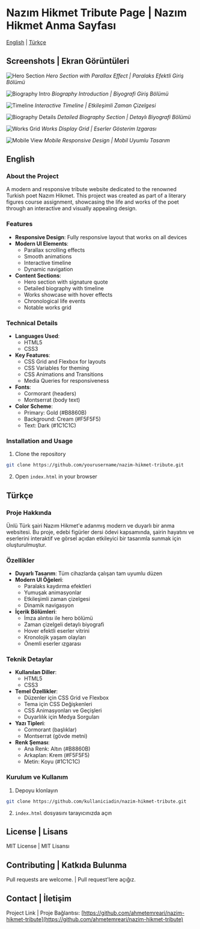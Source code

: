 # Nazım Hikmet Tribute Page | Nazım Hikmet Anma Sayfası

[English](#english) | [Türkçe](#türkçe)

## Screenshots | Ekran Görüntüleri

![Hero Section](screenshots/nh1.png)
*Hero Section with Parallax Effect | Paralaks Efektli Giriş Bölümü*

![Biography Intro](screenshots/nh2.png)
*Biography Introduction | Biyografi Giriş Bölümü*

![Timeline](screenshots/nh3.ppg)
*Interactive Timeline | Etkileşimli Zaman Çizelgesi*

![Biography Details](screenshots/nh4.png)
*Detailed Biography Section | Detaylı Biyografi Bölümü*

![Works Grid](screenshots/nh5.png)
*Works Display Grid | Eserler Gösterim Izgarası*

![Mobile View](screenshots/nh6.png)
*Mobile Responsive Design | Mobil Uyumlu Tasarım*

## English

### About the Project
A modern and responsive tribute website dedicated to the renowned Turkish poet Nazım Hikmet. This project was created as part of a literary figures course assignment, showcasing the life and works of the poet through an interactive and visually appealing design.

### Features
- **Responsive Design**: Fully responsive layout that works on all devices
- **Modern UI Elements**:
  - Parallax scrolling effects
  - Smooth animations
  - Interactive timeline
  - Dynamic navigation
- **Content Sections**:
  - Hero section with signature quote
  - Detailed biography with timeline
  - Works showcase with hover effects
  - Chronological life events
  - Notable works grid

### Technical Details
- **Languages Used**:
  - HTML5
  - CSS3
- **Key Features**:
  - CSS Grid and Flexbox for layouts
  - CSS Variables for theming
  - CSS Animations and Transitions
  - Media Queries for responsiveness
- **Fonts**:
  - Cormorant (headers)
  - Montserrat (body text)
- **Color Scheme**:
  - Primary: Gold (#B8860B)
  - Background: Cream (#F5F5F5)
  - Text: Dark (#1C1C1C)

### Installation and Usage
1. Clone the repository
```bash
git clone https://github.com/yourusername/nazim-hikmet-tribute.git
```
2. Open `index.html` in your browser

## Türkçe

### Proje Hakkında
Ünlü Türk şairi Nazım Hikmet'e adanmış modern ve duyarlı bir anma websitesi. Bu proje, edebi figürler dersi ödevi kapsamında, şairin hayatını ve eserlerini interaktif ve görsel açıdan etkileyici bir tasarımla sunmak için oluşturulmuştur.

### Özellikler
- **Duyarlı Tasarım**: Tüm cihazlarda çalışan tam uyumlu düzen
- **Modern UI Öğeleri**:
  - Paralaks kaydırma efektleri
  - Yumuşak animasyonlar
  - Etkileşimli zaman çizelgesi
  - Dinamik navigasyon
- **İçerik Bölümleri**:
  - İmza alıntısı ile hero bölümü
  - Zaman çizelgeli detaylı biyografi
  - Hover efektli eserler vitrini
  - Kronolojik yaşam olayları
  - Önemli eserler ızgarası

### Teknik Detaylar
- **Kullanılan Diller**:
  - HTML5
  - CSS3
- **Temel Özellikler**:
  - Düzenler için CSS Grid ve Flexbox
  - Tema için CSS Değişkenleri
  - CSS Animasyonları ve Geçişleri
  - Duyarlılık için Medya Sorguları
- **Yazı Tipleri**:
  - Cormorant (başlıklar)
  - Montserrat (gövde metni)
- **Renk Şeması**:
  - Ana Renk: Altın (#B8860B)
  - Arkaplan: Krem (#F5F5F5)
  - Metin: Koyu (#1C1C1C)

### Kurulum ve Kullanım
1. Depoyu klonlayın
```bash
git clone https://github.com/kullaniciadin/nazim-hikmet-tribute.git
```
2. `index.html` dosyasını tarayıcınızda açın

## License | Lisans
MIT License | MIT Lisansı

## Contributing | Katkıda Bulunma
Pull requests are welcome. | Pull request'lere açığız.

## Contact | İletişim
Project Link | Proje Bağlantısı: [https://github.com/ahmetemreari/nazim-hikmet-tribute](https://github.com/ahmetemreari/nazim-hikmet-tribute)
